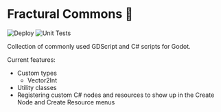 # Fractural Commons 🔗

![Deploy](https://github.com/Fractural/FracturalCommons/actions/workflows/deploy.yml/badge.svg) ![Unit Tests](https://github.com/Fractural/FracturalCommons/actions/workflows/tests.yml/badge.svg)


Collection of commonly used GDScript and C# scripts for Godot.

Current features:
- Custom types
  - Vector2Int
- Utility classes
- Registering custom C# nodes and resources to show up in the Create Node and Create Resource menus 